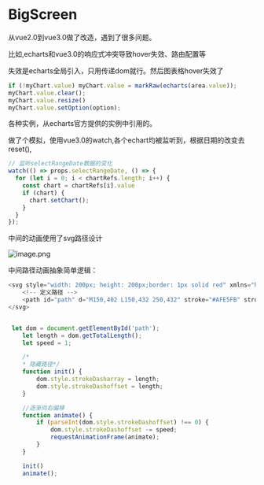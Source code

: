 # BigScreen
从vue2.0到vue3.0做了改造，遇到了很多问题。

比如,echarts和vue3.0的响应式冲突导致hover失效、路由配置等

失效是echarts全局引入，只用传递dom就行。然后图表格hover失效了

```js
if (!myChart.value) myChart.value = markRaw(echarts(area.value));
myChart.value.clear();
myChart.value.resize()
myChart.value.setOption(option);
```

各种实例，从echarts官方提供的实例中引用的。

做了个模拟，使用vue3.0的watch,各个echart均被监听到，根据日期的改变去reset(),

```js
// 监听selectRangeDate数据的变化
watch(() => props.selectRangeDate, () => {
  for (let i = 0; i < chartRefs.length; i++) {
    const chart = chartRefs[i].value
    if (chart) {
      chart.setChart();
    }
  }
});
```

中间的动画使用了svg路径设计

![image.png](https://s2.loli.net/2024/06/03/WGrgFxq9O1R5NTf.png)

中间路径动画抽象简单逻辑：

```js
<svg style="width: 200px; height: 200px;border: 1px solid red" xmlns="http://www.w3.org/2000/svg" viewBox="150 400 100 100">
    <!-- 定义路径 -->
    <path id="path" d="M150,402 L150,432 250,432" stroke="#AFE5FB" stroke-width="2" fill="none"/>
</svg>


 let dom = document.getElementById('path');
    let length = dom.getTotalLength();
    let speed = 1;

    /*
    * 隐藏路径*/
    function init() {
        dom.style.strokeDasharray = length;
        dom.style.strokeDashoffset = length;
    }

    //逐渐向右偏移
    function animate() {
        if (parseInt(dom.style.strokeDashoffset) !== 0) {
            dom.style.strokeDashoffset -= speed;
            requestAnimationFrame(animate);
        }
    }

    init()
    animate();
```

